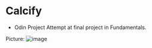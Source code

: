 # Calcify
- Odin Project Attempt at final project in Fundamentals.

Picture:
![image](https://github.com/user-attachments/assets/d4e77562-a9b2-438a-b741-d2ca91d0fb48)
